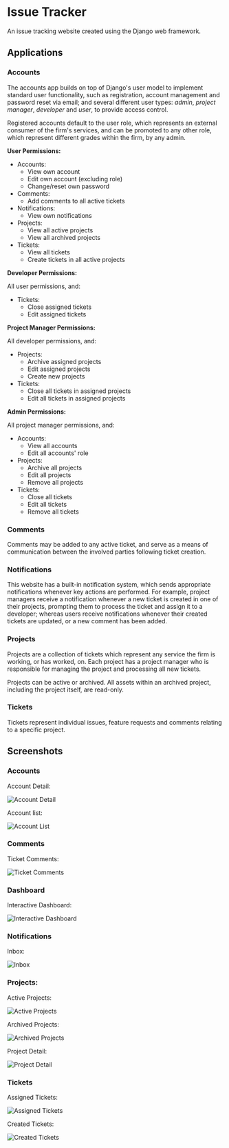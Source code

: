 # Issue Tracker

An issue tracking website created using the Django web framework.

## Applications

### Accounts

The accounts app builds on top of Django's user model to implement standard user functionality, such as registration, account management and password reset via email; and several different user types: *admin*, *project manager*, *developer* and *user*, to provide access control.

Registered accounts default to the user role, which represents an external consumer of the firm's services, and can be promoted to any other role, which represent different grades within the firm, by any admin.

**User Permissions:**

* Accounts:
    * View own account
    * Edit own account (excluding role)
    * Change/reset own password
* Comments:
    * Add comments to all active tickets
* Notifications:
    * View own notifications
* Projects:
    * View all active projects
    * View all archived projects
* Tickets:
    * View all tickets
    * Create tickets in all active projects

**Developer Permissions:**

All user permissions, and:

* Tickets:
    * Close assigned tickets
    * Edit assigned tickets

**Project Manager Permissions:**

All developer permissions, and:

* Projects:
    * Archive assigned projects
    * Edit assigned projects
    * Create new projects
* Tickets:
    * Close all tickets in assigned projects
    * Edit all tickets in assigned projects

**Admin Permissions:**

All project manager permissions, and:

* Accounts:
    * View all accounts
    * Edit all accounts' role
* Projects:
    * Archive all projects
    * Edit all projects
    * Remove all projects
* Tickets:
    * Close all tickets
    * Edit all tickets
    * Remove all tickets

### Comments

Comments may be added to any active ticket, and serve as a means of communication between the involved parties following ticket creation.

### Notifications

This website has a built-in notification system, which sends appropriate notifications whenever key actions are performed. For example, project managers receive a notification whenever a new ticket is created in one of their projects, prompting them to process the ticket and assign it to a developer; whereas users receive notifications whenever their created tickets are updated, or a new comment has been added.

### Projects

Projects are a collection of tickets which represent any service the firm is working, or has worked, on. Each project has a project manager who is responsible for managing the project and processing all new tickets.

Projects can be active or archived. All assets within an archived project, including the project itself, are read-only.

### Tickets

Tickets represent individual issues, feature requests and comments relating to a specific project.

## Screenshots

### Accounts

Account Detail:

![Account Detail](https://i.imgur.com/gVj4tBQ.png)

Account list:

![Account List](https://i.imgur.com/ZldkQur.png)

### Comments

Ticket Comments:

![Ticket Comments](https://i.imgur.com/burJajV.png)

### Dashboard

Interactive Dashboard:

![Interactive Dashboard](https://i.imgur.com/ZsEl7wg.png)

### Notifications

Inbox:

![Inbox](https://i.imgur.com/Yd59Tsi.png)

### Projects:

Active Projects:

![Active Projects](https://i.imgur.com/FtVoYJW.png)

Archived Projects:

![Archived Projects](https://i.imgur.com/VpDMfTX.png)

Project Detail:

![Project Detail](https://i.imgur.com/XZkqrWz.png)

### Tickets

Assigned Tickets:

![Assigned Tickets](https://i.imgur.com/Y7rRoyy.png)

Created Tickets:

![Created Tickets](https://i.imgur.com/u3iSFL6.png)
